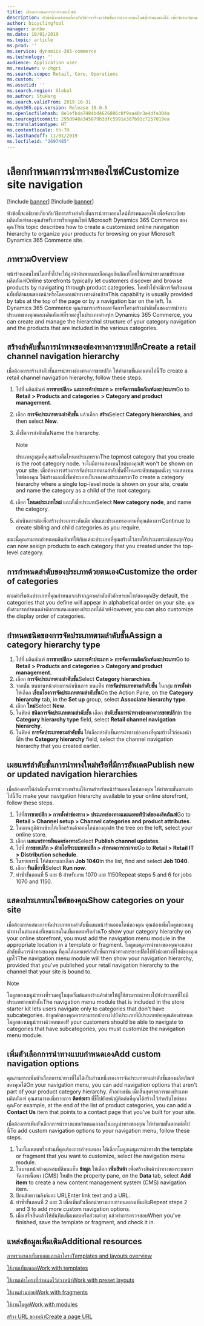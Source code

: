 ```yaml
---
title: เลือกกำหนดการนำทางของไซต์
description: หัวข้อนี้จะอธิบายเกี่ยวกับวิธีการสร้างลำดับชั้นการนำทางออนไลน์ที่กำหนดเองได้ เพื่อจัดระเบียบผลิตภัณฑ์ของคุณสำหรับการเรียกดูบนไซต์ Microsoft Dynamics 365 Commerce ของคุณ
author: bicyclingfool
manager: annbe
ms.date: 10/01/2019
ms.topic: article
ms.prod: ''
ms.service: dynamics-365-commerce
ms.technology: ''
audience: Application user
ms.reviewer: v-chgri
ms.search.scope: Retail, Core, Operations
ms.custom: ''
ms.assetid: ''
ms.search.region: Global
ms.author: StuHarg
ms.search.validFrom: 2019-10-31
ms.dyn365.ops.version: Release 10.0.5
ms.openlocfilehash: 8e1efb4a7484bd4626886c0f9aa40c3e4dfe304a
ms.sourcegitcommit: 295d940a345879b3dfc5991e387b91c7257019ea
ms.translationtype: HT
ms.contentlocale: th-TH
ms.lasthandoff: 11/01/2019
ms.locfileid: "2697485"
---
```

# <a name="customize-site-navigation"></a><span data-ttu-id="427ba-103">เลือกกำหนดการนำทางของไซต์</span><span class="sxs-lookup"><span data-stu-id="427ba-103">Customize site navigation</span></span>

[!include [banner](includes/preview-banner.md)]
[!include [banner](includes/banner.md)]

<span data-ttu-id="427ba-104">หัวข้อนี้จะอธิบายเกี่ยวกับวิธีการสร้างลำดับชั้นการนำทางออนไลน์ที่กำหนดเองได้ เพื่อจัดระเบียบผลิตภัณฑ์ของคุณสำหรับการเรียกดูบนไซต์ Microsoft Dynamics 365 Commerce ของคุณ</span><span class="sxs-lookup"><span data-stu-id="427ba-104">This topic describes how to create a customized online navigation hierarchy to organize your products for browsing on your Microsoft Dynamics 365 Commerce site.</span></span>

## <a name="overview"></a><span data-ttu-id="427ba-105">ภาพรวม</span><span class="sxs-lookup"><span data-stu-id="427ba-105">Overview</span></span>

<span data-ttu-id="427ba-106">หน้าร้านออนไลน์โดยทั่วไปจะให้ลูกค้าค้นพบและเลือกดูผลิตภัณฑ์โดยใช้การนำทางตามประเภทผลิตภัณฑ์</span><span class="sxs-lookup"><span data-stu-id="427ba-106">Online storefronts typically let customers discover and browse products by navigating through product categories.</span></span> <span data-ttu-id="427ba-107">โดยทั่วไปจะมีการจัดเรียงตามแท็บที่ด้านบนของหน้าหรือโดยแถบนำทางทางด้านซ้าย</span><span class="sxs-lookup"><span data-stu-id="427ba-107">This capability is usually provided by tabs at the top of the page or by a navigation bar on the left.</span></span> <span data-ttu-id="427ba-108">ใน Dynamics 365 Commerce คุณสามารถสร้างและจัดการโครงสร้างลำดับชั้นของการนำทางประเภทของคุณและผลิตภัณฑ์ที่รวมอยู่ในประเภทต่างๆ</span><span class="sxs-lookup"><span data-stu-id="427ba-108">In Dynamics 365 Commerce, you can create and manage the hierarchal structure of your category navigation and the products that are included in the various categories.</span></span>

## <a name="create-a-retail-channel-navigation-hierarchy"></a><span data-ttu-id="427ba-109">สร้างลำดับชั้นการนำทางของช่องทางการขายปลีก</span><span class="sxs-lookup"><span data-stu-id="427ba-109">Create a retail channel navigation hierarchy</span></span>

<span data-ttu-id="427ba-110">เมื่อต้องการสร้างลำดับชั้นการนำทางช่องทางการขายปลีก ให้ทำตามขั้นตอนต่อไปนี้</span><span class="sxs-lookup"><span data-stu-id="427ba-110">To create a retail channel navigation hierarchy, follow these steps.</span></span>

1. <span data-ttu-id="427ba-111">ไปที่ ผลิตภัณฑ์ **การขายปลีก\> และการค้าประเภท \> การจัดการผลิตภัณฑ์และประเภท**</span><span class="sxs-lookup"><span data-stu-id="427ba-111">Go to **Retail \> Products and categories \> Category and product management**.</span></span>
1. <span data-ttu-id="427ba-112">เลือก **การจัดประเภทตามลำดับชั้น** แล้วเลือก **สร้าง**</span><span class="sxs-lookup"><span data-stu-id="427ba-112">Select **Category hierarchies**, and then select **New**.</span></span>
1. <span data-ttu-id="427ba-113">ตั้งชื่อการลำดับชั้น</span><span class="sxs-lookup"><span data-stu-id="427ba-113">Name the hierarchy.</span></span>

    > [!NOTE]
    > <span data-ttu-id="427ba-114">ประเภทสูงสุดที่คุณสร้างคือโหนดประเภทราก</span><span class="sxs-lookup"><span data-stu-id="427ba-114">The topmost category that you create is the root category node.</span></span> <span data-ttu-id="427ba-115">จะไม่มีการแสดงบนไซต์ของคุณ</span><span class="sxs-lookup"><span data-stu-id="427ba-115">It won't be shown on your site.</span></span> <span data-ttu-id="427ba-116">เมื่อต้องการสร้างการจัดประเภทตามลำดับชั้นที่โหนดระดับบนสุดหนึ่งๆ จะแสดงบนไซต์ของคุณ ให้สร้างและตั้งชื่อประเภทเป็นรองของประเภทราก</span><span class="sxs-lookup"><span data-stu-id="427ba-116">To create a category hierarchy where a single top-level node is shown on your site, create and name the category as a child of the root category.</span></span>

1. <span data-ttu-id="427ba-117">เลือก **โหนดประเภทใหม่** และตั้งชื่อประเภท</span><span class="sxs-lookup"><span data-stu-id="427ba-117">Select **New category node**, and name the category.</span></span>
1. <span data-ttu-id="427ba-118">ดำเนินการต่อเพื่อสร้างประเภทระดับเดียวกันและประเภทรองตามที่คุณต้องการ</span><span class="sxs-lookup"><span data-stu-id="427ba-118">Continue to create sibling and child categories as you require.</span></span>

<span data-ttu-id="427ba-119">ขณะนี้คุณสามารถกำหนดผลิตภัณฑ์ให้กับแต่ละประเภทที่คุณสร้างไว้ภายใต้ประเภทระดับบนสุด</span><span class="sxs-lookup"><span data-stu-id="427ba-119">You can now assign products to each category that you created under the top-level category.</span></span>

## <a name="customize-the-order-of-categories"></a><span data-ttu-id="427ba-120">การกำหนดลำดับของประเภทด้วยตนเอง</span><span class="sxs-lookup"><span data-stu-id="427ba-120">Customize the order of categories</span></span>

<span data-ttu-id="427ba-121">ตามค่าเริ่มต้นประเภทที่คุณกำหนดจะปรากฏตามลำดับตัวอักษรบนไซต์ของคุณ</span><span class="sxs-lookup"><span data-stu-id="427ba-121">By default, the categories that you define will appear in alphabetical order on your site.</span></span> <span data-ttu-id="427ba-122">คุณยังสามารถกำหนดลำดับการแสดงผลของประเภทได้ด้วย</span><span class="sxs-lookup"><span data-stu-id="427ba-122">However, you can also customize the display order of categories.</span></span>

## <a name="assign-a-category-hierarchy-type"></a><span data-ttu-id="427ba-123">กำหนดชนิดของการจัดประเภทตามลำดับชั้น</span><span class="sxs-lookup"><span data-stu-id="427ba-123">Assign a category hierarchy type</span></span>

1. <span data-ttu-id="427ba-124">ไปที่ ผลิตภัณฑ์ **การขายปลีก\> และการค้าประเภท \> การจัดการผลิตภัณฑ์และประเภท**</span><span class="sxs-lookup"><span data-stu-id="427ba-124">Go to **Retail \> Products and categories \> Category and product management**.</span></span>
1. <span data-ttu-id="427ba-125">เลือก **การจัดประเภทตามลำดับชั้น**</span><span class="sxs-lookup"><span data-stu-id="427ba-125">Select **Category hierarchies**.</span></span>
1. <span data-ttu-id="427ba-126">จากนั้น บนบานหน้าต่างการดำเนินการ บนแท็บ **การจัดประเภทตามลำดับชั้น** ในกลุ่ม **การตั้งค่า** ให้เลือก **เชื่อมโยงการจัดประเภทตามลำดับชั้น**</span><span class="sxs-lookup"><span data-stu-id="427ba-126">On the Action Pane, on the **Category hierarchy** tab, in the **Set up** group, select **Associate hierarchy type**.</span></span>
1. <span data-ttu-id="427ba-127">เลือก **ใหม่**</span><span class="sxs-lookup"><span data-stu-id="427ba-127">Select **New**.</span></span>
1. <span data-ttu-id="427ba-128">ในฟิลด์ **ชนิดการจัดประเภทตามลำดับชั้น** เลือก **ลำดับชั้นการนำทางช่องทางการขายปลีก**</span><span class="sxs-lookup"><span data-stu-id="427ba-128">In the **Category hierarchy type** field, select **Retail channel navigation hierarchy**.</span></span>
1. <span data-ttu-id="427ba-129">ในฟิลด์ **การจัดประเภทตามลำดับชั้น** ให้เลือกลำดับชั้นการนำทางช่องทางที่คุณสร้างไว้ก่อนหน้านี้</span><span class="sxs-lookup"><span data-stu-id="427ba-129">In the **Category hierarchy** field, select the channel navigation hierarchy that you created earlier.</span></span>

## <a name="publish-new-or-updated-navigation-hierarchies"></a><span data-ttu-id="427ba-130">เผยแพร่ลำดับชั้นการนำทางใหม่หรือที่มีการอัพเดต</span><span class="sxs-lookup"><span data-stu-id="427ba-130">Publish new or updated navigation hierarchies</span></span>

<span data-ttu-id="427ba-131">เมื่อต้องการให้ลำดับชั้นการนำทางพร้อมใช้งานสำหรับหน้าร้านออนไลน์ของคุณ ให้ทำตามขั้นตอนต่อไปนี้</span><span class="sxs-lookup"><span data-stu-id="427ba-131">To make your navigation hierarchy available to your online storefront, follow these steps.</span></span>

1. <span data-ttu-id="427ba-132">ไปที่**การขายปลีก \>  การตั้งค่าช่องทาง \> ประเภทช่องทางและแอททริบิวต์ของผลิตภัณฑ์**</span><span class="sxs-lookup"><span data-stu-id="427ba-132">Go to **Retail \> Channel setup \> Channel categories and product attributes**.</span></span>
1. <span data-ttu-id="427ba-133">ในแผนภูมิด้านซ้ายให้เลือกร้านค้าออนไลน์ของคุณ</span><span class="sxs-lookup"><span data-stu-id="427ba-133">In the tree on the left, select your online store.</span></span>
1. <span data-ttu-id="427ba-134">เลือก **เผยแพร่การอัพเดตช่องทาง**</span><span class="sxs-lookup"><span data-stu-id="427ba-134">Select **Publish channel updates**.</span></span>
1. <span data-ttu-id="427ba-135">ไปที่ **การขายปลีก \> ฝ่ายไอทีระบบขายปลีก \> กำหนดการกระจาย**</span><span class="sxs-lookup"><span data-stu-id="427ba-135">Go to **Retail \> Retail IT \> Distribution schedule**.</span></span>
1. <span data-ttu-id="427ba-136">ในรายการนี้ ให้ค้นหาและเลือก **Job 1040**</span><span class="sxs-lookup"><span data-stu-id="427ba-136">In the list, find and select **Job 1040**.</span></span>
1. <span data-ttu-id="427ba-137">เลือก **รันเดี๋ยวนี้**</span><span class="sxs-lookup"><span data-stu-id="427ba-137">Select **Run now**.</span></span>
1. <span data-ttu-id="427ba-138">ทำซ้ำขั้นตอนที่ 5 และ 6 สำหรับงาน 1070 และ 1150</span><span class="sxs-lookup"><span data-stu-id="427ba-138">Repeat steps 5 and 6 for jobs 1070 and 1150.</span></span>

## <a name="show-categories-on-your-site"></a><span data-ttu-id="427ba-139">แสดงประเภทบนไซต์ของคุณ</span><span class="sxs-lookup"><span data-stu-id="427ba-139">Show categories on your site</span></span>

<span data-ttu-id="427ba-140">เมื่อต้องการแสดงการจัดประเภทตามลำดับชั้นบนหน้าร้านออนไลน์ของคุณ คุณต้องเพิ่มโมดูลของเมนูนำทางในตำแหน่งที่เหมาะสมในเท็มเพลตหรือส่วน</span><span class="sxs-lookup"><span data-stu-id="427ba-140">To show your category hierarchy on your online storefront, you must add the navigation menu module in the appropriate location in a template or fragment.</span></span> <span data-ttu-id="427ba-141">โมดูลเมนูการนำทางของคุณจะแสดงลำดับชั้นการนำทางของคุณ ที่คุณได้เผยแพร่ลำดับชั้นการนำทางการขายปลีกไปยังช่องทางที่ไซต์ของคุณผูกไว้</span><span class="sxs-lookup"><span data-stu-id="427ba-141">The navigation menu module will then show your navigation hierarchy, provided that you've published your retail navigation hierarchy to the channel that your site is bound to.</span></span>

> [!NOTE]
> <span data-ttu-id="427ba-142">โมดูลของเมนูนำทางที่รวมอยู่ในชุดเริ่มต้นของร้านค้าช่วยให้ผู้ใช้สามารถนำทางไปยังประเภทที่ไม่มีประเภทย่อยเท่านั้น</span><span class="sxs-lookup"><span data-stu-id="427ba-142">The navigation menu module that is included in the store starter kit lets users navigate only to categories that don't have subcategories.</span></span> <span data-ttu-id="427ba-143">ถ้าลูกค้าของคุณควรสามารถนำทางไปยังประเภทที่มีประเภทย่อยคุณต้องกำหนดโมดูลของเมนูนำทางด้วยตนเอง</span><span class="sxs-lookup"><span data-stu-id="427ba-143">If your customers should be able to navigate to categories that have subcategories, you must customize the navigation menu module.</span></span>

## <a name="add-custom-navigation-options"></a><span data-ttu-id="427ba-144">เพิ่มตัวเลือกการนำทางแบบกำหนดเอง</span><span class="sxs-lookup"><span data-stu-id="427ba-144">Add custom navigation options</span></span>

<span data-ttu-id="427ba-145">คุณสามารถเพิ่มตัวเลือกการนำทางที่ไม่ได้เป็นส่วนหนึ่งของการจัดประเภทตามลำดับชั้นของผลิตภัณฑ์ของคุณได้</span><span class="sxs-lookup"><span data-stu-id="427ba-145">On your navigation menu, you can add navigation options that aren't part of your product category hierarchy.</span></span> <span data-ttu-id="427ba-146">ตัวอย่างเช่น เมื่อสิ้นสุดรายการของประเภทผลิตภัณฑ์ คุณสามารถเพิ่มรายการ **ติดต่อเรา** ที่ชี้ไปยังหน้าผู้ติดต่อที่คุณได้สร้างไว้สำหรับไซต์ของคุณ</span><span class="sxs-lookup"><span data-stu-id="427ba-146">For example, at the end of the list of product categories, you can add a **Contact Us** item that points to a contact page that you've built for your site.</span></span>

<span data-ttu-id="427ba-147">เมื่อต้องการเพิ่มตัวเลือกการนำทางแบบกำหนดเองลงในเมนูนำทางของคุณ ให้ทำตามขั้นตอนต่อไปนี้</span><span class="sxs-lookup"><span data-stu-id="427ba-147">To add custom navigation options to your navigation menu, follow these steps.</span></span>

1. <span data-ttu-id="427ba-148">ในเท็มเพลตหรือส่วนที่คุณต้องการกำหนดเอง ให้เลือกโมดูลเมนูการนำทาง</span><span class="sxs-lookup"><span data-stu-id="427ba-148">In the template or fragment that you want to customize, select the navigation menu module.</span></span>
1. <span data-ttu-id="427ba-149">ในบานหน้าต่างคุณสมบัติบนแท็บ **ข้อมูล** ให้เลือก **เพิ่มสินค้า** เพื่อสร้างสินค้านำทางของระบบการจัดการเนื้อหา (CMS) ใหม่</span><span class="sxs-lookup"><span data-stu-id="427ba-149">In the property pane, on the **Data** tab, select **Add item** to create a new content management system (CMS) navigation item.</span></span>
1. <span data-ttu-id="427ba-150">ป้อนข้อความลิงก์และ URL</span><span class="sxs-lookup"><span data-stu-id="427ba-150">Enter link text and a URL.</span></span>
1. <span data-ttu-id="427ba-151">ทำซ้ำขั้นตอนที่ 2 และ 3 เพื่อเพิ่มตัวเลือกนำทางแบบกำหนดเองเพิ่มเติม</span><span class="sxs-lookup"><span data-stu-id="427ba-151">Repeat steps 2 and 3 to add more custom navigation options.</span></span>
1. <span data-ttu-id="427ba-152">เมื่อเสร็จสิ้นแล้วให้บันทึกเท็มเพลตหรือส่วนต่างๆ แล้วทำการตรวจสอบ</span><span class="sxs-lookup"><span data-stu-id="427ba-152">When you've finished, save the template or fragment, and check it in.</span></span>

## <a name="additional-resources"></a><span data-ttu-id="427ba-153">แหล่งข้อมูลเพิ่มเติม</span><span class="sxs-lookup"><span data-stu-id="427ba-153">Additional resources</span></span>

[<span data-ttu-id="427ba-154">ภาพรวมของเท็มเพลตและเค้าโครง</span><span class="sxs-lookup"><span data-stu-id="427ba-154">Templates and layouts overview</span></span>](templates-layouts-overview.md)

[<span data-ttu-id="427ba-155">ใช้งานเท็มเพลต</span><span class="sxs-lookup"><span data-stu-id="427ba-155">Work with templates</span></span>](work-with-templates.md)

[<span data-ttu-id="427ba-156">ใช้งานเค้าโครงที่กำหนดไว้ล่วงหน้า</span><span class="sxs-lookup"><span data-stu-id="427ba-156">Work with preset layouts</span></span>](work-with-layouts.md)

[<span data-ttu-id="427ba-157">ใช้งานส่วนย่อย</span><span class="sxs-lookup"><span data-stu-id="427ba-157">Work with fragments</span></span>](work-with-fragments.md)

[<span data-ttu-id="427ba-158">ใช้งานโมดูล</span><span class="sxs-lookup"><span data-stu-id="427ba-158">Work with modules</span></span>](work-with-modules.md)

[<span data-ttu-id="427ba-159">สร้าง URL ของหน้า</span><span class="sxs-lookup"><span data-stu-id="427ba-159">Create a page URL</span></span>](create-page-url.md)
